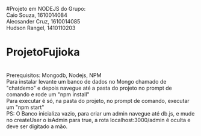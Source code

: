 #Projeto em NODEJS do Grupo:
<br>
Caio Souza,  1610014084
<br>
Alecsander Cruz,  1610014085
<br>
Hudson Rangel,  1410110203
<br>

# ProjetoFujioka

<br>
Prerequisitos: Mongodb, Nodejs, NPM
<br>
Para instalar levante um banco de dados no Mongo chamado de "chatdemo" e depois navegue até a pasta do projeto no prompt de comando e rode um "npm install"
<br>
Para executar é só, na pasta do projeto, no prompt de comando, executar um "npm start"
<br>
PS: O Banco inicializa vazio, para criar um admin navegue até db.js, e mude no createUser o isAdmin para true, a rota localhost:3000/admin é oculta e deve ser digitado a mão.
